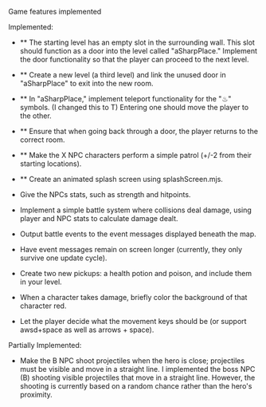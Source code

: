 Game features implemented

Implemented:
- ** The starting level has an empty slot in the surrounding wall. This slot should function as a door into the level called "aSharpPlace." Implement the door functionality so that the player can proceed to the next level.
- ** Create a new level (a third level) and link the unused door in "aSharpPlace" to exit into the new room.
- ** In "aSharpPlace," implement teleport functionality for the "♨︎" symbols. (I changed this to T) Entering one should move the player to the other.
- ** Ensure that when going back through a door, the player returns to the correct room.
- ** Make the X NPC characters perform a simple patrol (+/-2 from their starting locations).
- ** Create an animated splash screen using splashScreen.mjs.

- Give the NPCs stats, such as strength and hitpoints.
- Implement a simple battle system where collisions deal damage, using player and NPC stats to calculate damage dealt.
- Output battle events to the event messages displayed beneath the map.
- Have event messages remain on screen longer (currently, they only survive one update cycle).
- Create two new pickups: a health potion and poison, and include them in your level.
- When a character takes damage, briefly color the background of that character red.
- Let the player decide what the movement keys should be (or support awsd+space as well as arrows + space).

Partially Implemented:
- Make the B NPC shoot projectiles when the hero is close; projectiles must be visible and move in a straight line.
    I implemented the boss NPC (B) shooting visible projectiles that move in a straight line. However, the shooting is currently based on a random chance rather than the hero's proximity.
